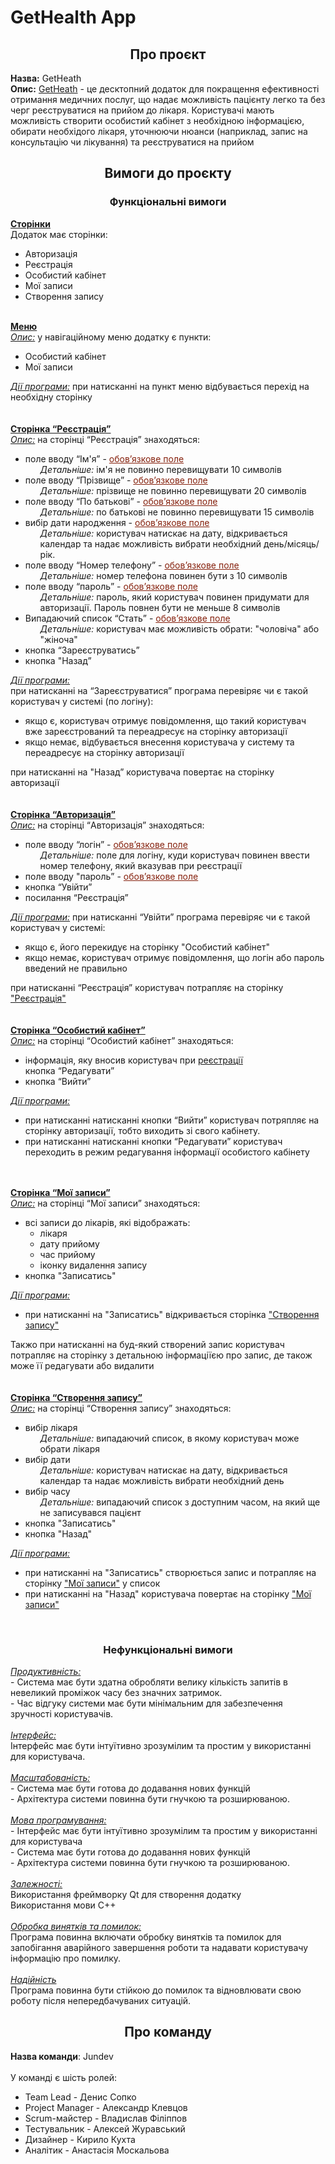 <h1>GetHealth App</h1>

<h2 style="text-align: center">Про проєкт</h2>

<div><b>Назва:</b> GetHeath</div>
<div>
    <b>Опис:</b> 
    <u>GetHeath</u> - це десктопний додаток для покращення ефективності отримання медичних послуг, що надає можливість пацієнту легко та без черг реєструватися на прийом до лікаря. Користувачі мають можливість створити особистий кабінет з необхідною інформацією, обирати необхідого лікаря, уточнюючи нюанси (наприклад, запис на консультацію чи лікування) та реєструватися на прийом    
</div>

<h2 style="text-align: center">Вимоги до проєкту</h2>
<h3 style="text-align: center">Функціональні вимоги</h3>

<div id="pages">
    <b><u>Сторінки</u></b>
    <div>Додаток має сторінки:</div>
    <ul>
        <li>Авторизація</li>
        <li>Реєстрація</li>
        <li>Особистий кабінет</li>
        <li>Мої записи</li>
        <li>Створення запису</li>
    </ul>
</div><br>



<div id="menu">
    <b><u>Меню</u></b><br>
    <span>
        <i><u>Опис:</u></i> 
        у навігаційному меню додатку є пункти:
        <ul>
            <li>Особистий кабінет</li>
            <li>Мої записи</li>
        </ul>
    <span>
        <i><u>Дії програми:</u></i> 
        при натисканні на пункт меню відбувається перехід на необхідну сторінку
    </span>
</div><br><br>



<div id="page-registr">
    <b><u>Сторінка “Реєстрація”</u></b><br>
    <span>
        <i><u>Опис:</u></i> 
        на сторінці “Реєстрація” знаходяться:
        <ul>
            <li>поле вводу “Ім'я” - <span style="color: #85200c;"><u>обов’язкове поле</u></span>
                <ul style="list-style: none">
                    <li>
                        <i>Детальніше:</i> ім'я не повинно перевищувати 10 символів
                    </li>
                </ul>
            </li>
            <li>поле вводу “Прізвище” - <span style="color: #85200c;"><u>обов’язкове поле</u></span>
                <ul style="list-style: none">
                    <li>
                        <i>Детальніше:</i> прізвище не повинно перевищувати 20 символів
                    </li>
                </ul>
            </li>
            <li>поле вводу “По батькові” - <span style="color: #85200c;"><u>обов’язкове поле</u></span>
                <ul style="list-style: none">
                    <li>
                        <i>Детальніше:</i> по батькові не повинно перевищувати 15 символів
                    </li>
                </ul>
            </li>
            <li>вибір дати народження - <span style="color: #85200c;"><u>обов’язкове поле</u></span>
                <ul style="list-style: none">
                    <li>
                        <i>Детальніше:</i> користувач натискає на дату, відкривається календар та надає можливість вибрати необхідний день/місяць/рік.
                    </li>
                </ul>
            </li>
            <li>поле вводу “Номер телефону” - <span style="color: #85200c;"><u>обов’язкове поле</u></span>
                <ul style="list-style: none">
                    <li>
                        <i>Детальніше:</i>  номер телефона повинен бути з 10 символів
                    </li>
                </ul>
            </li>
            <li>поле вводу “пароль” - <span style="color: #85200c;"><u>обов’язкове поле</u></span>
                <ul style="list-style: none">
                    <li>
                        <i>Детальніше:</i>  пароль, який користувач повинен придумати для авторизації. Пароль повнен бути не меньше 8 символів
                    </li>
                </ul>
            </li>
            <li>Випадаючий список “Стать” - <span style="color: #85200c;"><u>обов’язкове поле</u></span>
                <ul style="list-style: none">
                    <li>
                        <i>Детальніше:</i> користувач має можливість обрати: "чоловіча" або "жіноча"
                    </li>
                </ul>
            </li>
            <li>кнопка “Зареєструватись”</li>
            <li>кнопка "Назад”</li>
        </ul>
    <span>
        <i><u>Дії програми:</u></i><br>
        при натисканні на “Зареєструватися” програма перевіряє чи є такой користувач у системі (по логіну):
        <ul>
            <li>якщо є, користувач отримує повідомлення, що такий користувач вже зареєстрований та переадресує на сторінку авторизації</li> 
            <li>якщо немає, відбувається внесення користувача у систему та переадресує на сторінку авторизації</li> 
        </ul>
        при натисканні на "Назад” користувача повертає на сторінку авторизації
    </span>
</div><br><br>



<div id="page-auth">
    <b><u>Сторінка “Авторизація”</u></b><br>
    <span>
        <i><u>Опис:</u></i> 
        на сторінці “Aвторизація” знаходяться:
        <ul>
            <li>поле вводу “логін” - <span style="color: #85200c;"><u>обов’язкове поле</u></span>
                <ul style="list-style: none">
                    <li>
                        <i>Детальніше:</i> поле для логіну, куди користувач повинен ввести номер телефону, який вказував при реєстрації
                    </li>
                </ul>
            </li>
            <li>
                поле вводу "пароль” - 
                <span style="color: #85200c;"><u>обов’язкове поле</u></span>
            </li>
            <li>кнопка “Увійти”</li>
            <li>посилання “Реєстрація”</li>
        </ul>
    <span>
        <i><u>Дії програми:</u></i> 
        при натисканні “Увійти” програма перевіряє чи є такой користувач у системі:
        <ul>
            <li>якщо є, його перекидує на сторінку "Особистий кабінет"</li> 
            <li>якщо немає, користувач отримує повідомлення, що логін або пароль введений не правильно</li> 
        </ul>
        при натисканні “Реєстрація” користувач потрапляє на сторінку <a href="#page-registr">"Реєстрація"</a>
    </span>
</div><br><br>



<div id="page-lk">
    <b><u>Сторінка “Особистий кабінет”</u></b><br>
    <span>
        <i><u>Опис:</u></i> 
        на сторінці “Особистий кабінет” знаходяться:
        <ul>
            <li>інформація, яку вносив користувач при 
                <a href="#page-registr">реєстрації</a>
            </li
            <li>кнопка “Редагувати”</li>
            <li>кнопка “Вийти”</li>
        </ul>
    <span>
        <i><u>Дії програми:</u></i> 
        <ul>
            <li>при натисканні натисканні кнопки “Вийти” користувач потряпляє на сторінку авторизації, тобто виходить зі свого кабінету.</li> 
            <li>при натисканні натисканні кнопки “Редагувати” користувач переходить в режим редагування інформації особистого кабінету</li> 
        </ul>
    </span>
</div><br><br>



<div id="page-myVisits">
    <b><u>Сторінка “Мої записи”</u></b><br>
    <span>
        <i><u>Опис:</u></i> 
        на сторінці “Мої записи” знаходяться:
        <ul>
            <li>всі записи до лікарів, які відображать:
                <ul>
                    <li>лікаря</li>
                    <li>дату прийому</li>
                    <li>час прийому</li>
                    <li>іконку видалення запису</li>
                </ul>
            </li>
            <li>кнопка "Записатись"</li>
        </ul>
    <span>
        <i><u>Дії програми:</u></i> 
        <ul>
            <li>при натисканні на "Записатись" відкривається сторінка <a href="#page-makeZap">"Створення запису"</a></li> 
        </ul>
        Такжо при натисканні на буд-який створений запис користувач потрапляє на сторінку з детальною інформаціїєю про запис, де також може її редагувати або видалити
    </span>
</div><br><br>

<div id="page-makeZap">
    <b><u>Сторінка “Створення запису”</u></b><br>
    <span>
        <i><u>Опис:</u></i> 
        на сторінці “Створення запису” знаходяться:
        <ul>
            <li>вибір лікаря
                <ul style="list-style: none">
                    <li>
                        <i>Детальніше:</i> випадаючий список, в якому користувач може обрати лікаря
                    </li>
                </ul>
            </li>
            <li>вибір дати
                <ul style="list-style: none">
                    <li>
                        <i>Детальніше:</i> користувач натискає на дату, відкривається календар та надає можливість вибрати необхідний день
                    </li>
                </ul>
            </li>
            <li>вибір часу
                <ul style="list-style: none">
                    <li>
                        <i>Детальніше:</i> випадаючий список з доступним часом, на який ще не записувався пацієнт 
                    </li>
                </ul>
            </li>
            <li>кнопка "Записатись"</li>
            <li>кнопка "Назад"</li>
        </ul>
    <span>
        <i><u>Дії програми:</u></i> 
        <ul>
            <li>при натисканні на "Записатись" створюється запис и потрапляє на сторінку <a href="#page-myVisits">"Мої записи"</a> у список</li> 
            <li>при натисканні на "Назад" користувача повертає на сторінку <a href="#page-myVisits">"Мої записи"</a></li> 
        </ul>
    </span>
</div><br>

<h3 style="text-align: center">Нефункціональні вимоги</h3>
<div>
    <i><u>Продуктивність:</u></i> 
    <div>- Система має бути здатна обробляти велику кількість запитів в невеликий проміжок часу без значних затримок.</div>
    <div>- Час відгуку системи має бути мінімальним для забезпечення зручності користувачів.</div>
    <br>
    <i><u>Інтерфейс:</u></i> 
    <div>Інтерфейс має бути інтуїтивно зрозумілим та простим у використанні для користувача.</div>
    <br>
    <i><u>Масштабованість:</u></i> 
    <div>- Система має бути готова до додавання нових функцій</div>
    <div>- Архітектура системи повинна бути гнучкою та розширюваною.</div>
    <br>
    <i><u>Мова програмування:</u></i> 
    <div>- Інтерфейс має бути інтуїтивно зрозумілим та простим у використанні для користувача</div>
    <div>- Система має бути готова до додавання нових функцій</div>
    <div>- Архітектура системи повинна бути гнучкою та розширюваною.</div>
    <br>
    <i><u>Залежності:</u></i> 
    <div>Використання фреймворку Qt для створення додатку</div>
    <div>Використання мови С++</div>
    <br>
    <i><u>Обробка винятків та помилок:</u></i> 
    <div>Програма повинна включати обробку винятків та помилок для запобігання аварійного завершення роботи та надавати користувачу інформацію про помилку.</div>
    <br>
    <i><u>Надійність</u></i> 
    <div>Програма повинна бути стійкою до помилок та відновлювати свою роботу після непередбачуваних ситуацій.</div>
</div>

<h2 style="text-align: center">Про команду</h2>
<b>Назва команди</b>: Jundev<br><br>
<div>У команді є шість ролей:
<ul>
    <li>Team Lead - Денис Сопко</li>
    <li>Project Manager - Александр Клевцов</li>
    <li>Scrum-майстер - Владислав Філіппов</li>
    <li>Тестувальник - Алексей Журавський</li>
    <li>Дизайнер - Кирило Кухта</li>
    <li>Аналітик - Анастасія Москальова</li>
</ul>
</div>
